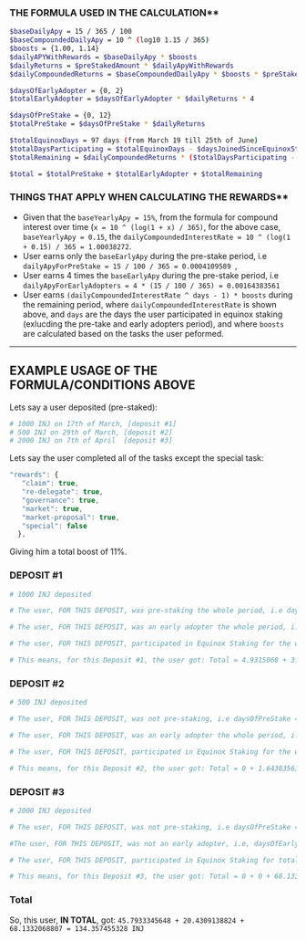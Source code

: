 ### THE FORMULA USED IN THE CALCULATION**

```bash
$baseDailyApy = 15 / 365 / 100
$baseCompoundedDailyApy = 10 ^ (log10 1.15 / 365)
$boosts = {1.00, 1.14} 
$dailyAPYWithRewards = $baseDailyApy * $boosts
$dailyReturns = $preStakedAmount * $dailyApyWithRewards
$dailyCompoundedReturns = $baseCompoundedDailyApy * $boosts * $preStakedAmount

$daysOfEarlyAdopter = {0, 2}
$totalEarlyAdopter = $daysOfEarlyAdopter * $dailyReturns * 4

$daysOfPreStake = {0, 12}
$totalPreStake = $daysOfPreStake * $dailyReturns

$totalEquinoxDays = 97 days (from March 19 till 25th of June)
$totalDaysParticipating = $totalEquinoxDays - $daysJoinedSinceEquinoxStart
$totalRemaining = $dailyCompoundedReturns * ($totalDaysParticipating - $daysOfPreStake - $daysOfEarlyAdopter)

$total = $totalPreStake + $totalEarlyAdopter + $totalRemaining
```

### THINGS THAT APPLY WHEN CALCULATING THE REWARDS**

- Given that the `baseYearlyApy = 15%`, from the formula for compound interest over time (`x = 10 ^ (log(1 + x) / 365)`, for the above case, `baseYearlyApy = 0.15`, the `dailyCompoundedInterestRate = 10 ^ (log(1 + 0.15) / 365 = 1.00038272`. 
- User earns only the `baseEarlyApy` during the pre-stake period, i.e `dailyApyForPreStake = 15 / 100 / 365 = 0.0004109589 `, 
- User earns 4 times the `baseEarlyApy` during the pre-stake period, i.e `dailyApyForEarlyAdopters = 4 * (15 / 100 / 365) = 0.00164383561`
- User earns `(dailyCompoundedInterestRate ^ days - 1) * boosts` during the remaining period, where `dailyCompoundedInterestRate` is shown above, and `days` are the days the user participated in equinox staking (exlucding the pre-take and early adopters period), and where `boosts` are calculated based on the tasks the user peformed.

---

## EXAMPLE USAGE OF THE FORMULA/CONDITIONS ABOVE

Lets say a user deposited (pre-staked): 
```bash
# 1000 INJ on 17th of March, [deposit #1]
# 500 INJ on 29th of March, [deposit #2]
# 2000 INJ on 7th of April  [deposit #3]
```

Lets say the user completed all of the tasks except the special task: 
```js
"rewards": {
   "claim": true,
   "re-delegate": true,
   "governance": true,
   "market": true,
   "market-proposal": true,
   "special": false
  },
```
Giving him a total boost of 11%.

### DEPOSIT #1
```bash
# 1000 INJ deposited

# The user, FOR THIS DEPOSIT, was pre-staking the whole period, i.e daysOfPreStake = 12, giving him totalPreStake = 12 * 1000 * dailyApyForPreStake = 12 * 1000 * 0.0004109589 = 4.9315068 INJ

# The user, FOR THIS DEPOSIT, was an early adopter the whole period, i.e, daysOfEarlyAdopters = 2, giving him totalEarlyAdopter = 2 * 1000 * dailyApyForEarlyAdopters = 2 * 1000 * 0.00164383561 = 3.28767122 INJ

# The user, FOR THIS DEPOSIT, participated in Equinox Staking for the whole period, i.e 87 days, giving him totalRemaining = (dailyCompoundedInterestRate ^ days - 1) * boosts * 1000 =  (1.00038272 ^ 87 - 1) * 1.11 * 1000 = 37.5741565448 INJ

# This means, for this Deposit #1, the user got: Total = 4.9315068 + 3.28767122 + 37.5741565448 = 45.7933345648 INJ

```

### DEPOSIT #2
```bash
# 500 INJ deposited

# The user, FOR THIS DEPOSIT, was not pre-staking, i.e daysOfPreStake = 0, giving him totalPreStake = 0 * 1000 * dailyApyForPreStake = 12 * 1000 * 0.0004109589 = 0 INJ

# The user, FOR THIS DEPOSIT, was an early adopter the whole period, i.e, daysOfEarlyAdopters = 2, giving him totalEarlyAdopter = 2 * 1000 * dailyApyForEarlyAdopters = 2 * 500 * 0.00164383561 = 1.64383561 INJ

# The user, FOR THIS DEPOSIT, participated in Equinox Staking for the whole period, i.e 87 days, giving him totalRemaining = (dailyCompoundedInterestRate ^ days - 1) * boosts * 500 =  (1.00038272 ^ 87 - 1) * 1.11 * 500 = 18.7870782724 INJ

# This means, for this Deposit #2, the user got: Total = 0 + 1.64383561 + 18.7870782724 = 20.4309138824 INJ
```

### DEPOSIT #3
```bash
# 2000 INJ deposited

# The user, FOR THIS DEPOSIT, was not pre-staking, i.e daysOfPreStake = 0, giving him totalPreStake = 0 * 2000 * dailyApyForPreStake = 0 * 1000 * 0.0004109589 = 0 INJ

#The user, FOR THIS DEPOSIT, was not an early adopter, i.e, daysOfEarlyAdopters = 0, giving him totalEarlyAdopter = 2 * 1000 * dailyApyForEarlyAdopters = 0 * 2000 * 0.00164383561 = 0 INJ

# The user, FOR THIS DEPOSIT, participated in Equinox Staking for total of i.e 79 days, giving him totalRemaining = (dailyCompoundedInterestRate ^ days - 1) * boosts * 2000 =  (1.00038272 ^ 79 - 1) * 1.11 * 2000 = 68.1332068807 INJ

# This means, for this Deposit #3, the user got: Total = 0 + 0 + 68.1332068807 = 68.1332068807
```

### Total
So, this user, **IN TOTAL**, got: `45.7933345648 + 20.4309138824 + 68.1332068807 = 134.357455328 INJ`
